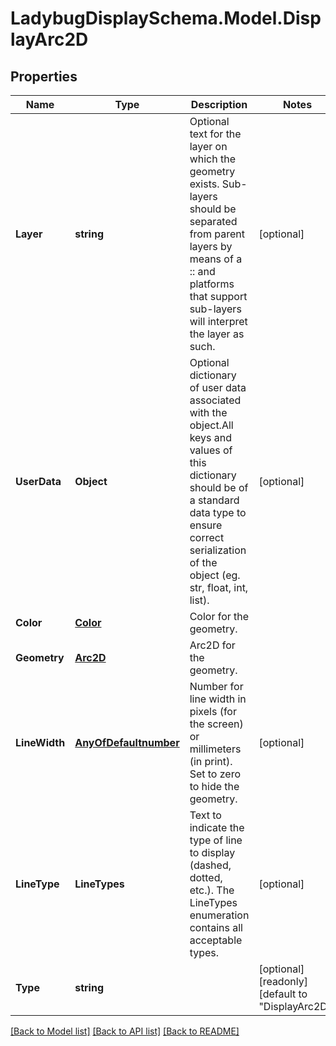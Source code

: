 
# LadybugDisplaySchema.Model.DisplayArc2D

## Properties

Name | Type | Description | Notes
------------ | ------------- | ------------- | -------------
**Layer** | **string** | Optional text for the layer on which the geometry exists. Sub-layers should be separated from parent layers by means of a :: and platforms that support sub-layers will interpret the layer as such. | [optional] 
**UserData** | **Object** | Optional dictionary of user data associated with the object.All keys and values of this dictionary should be of a standard data type to ensure correct serialization of the object (eg. str, float, int, list). | [optional] 
**Color** | [**Color**](Color.md) | Color for the geometry. | 
**Geometry** | [**Arc2D**](Arc2D.md) | Arc2D for the geometry. | 
**LineWidth** | [**AnyOfDefaultnumber**](AnyOfDefaultnumber.md) | Number for line width in pixels (for the screen) or millimeters (in print). Set to zero to hide the geometry. | [optional] 
**LineType** | **LineTypes** | Text to indicate the type of line to display (dashed, dotted, etc.). The LineTypes enumeration contains all acceptable types. | [optional] 
**Type** | **string** |  | [optional] [readonly] [default to "DisplayArc2D"]

[[Back to Model list]](../README.md#documentation-for-models)
[[Back to API list]](../README.md#documentation-for-api-endpoints)
[[Back to README]](../README.md)


